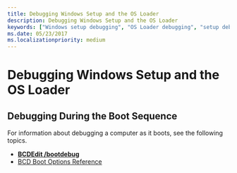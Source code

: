 ```yaml
---
title: Debugging Windows Setup and the OS Loader
description: Debugging Windows Setup and the OS Loader
keywords: ["Windows setup debugging", "OS Loader debugging", "setup debugging"]
ms.date: 05/23/2017
ms.localizationpriority: medium
---
```


# Debugging Windows Setup and the OS Loader


## <span id="Debugging_During_the_Boot_Sequence"></span><span id="debugging_during_the_boot_sequence"></span><span id="DEBUGGING_DURING_THE_BOOT_SEQUENCE"></span>Debugging During the Boot Sequence


For information about debugging a computer as it boots, see the following topics.

-   [**BCDEdit /bootdebug**](../devtest/bcdedit--bootdebug.md)
-   [BCD Boot Options Reference](../devtest/bcd-boot-options-reference.md)

